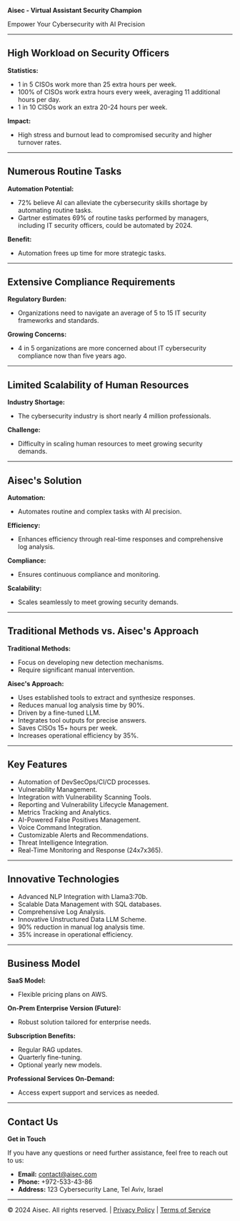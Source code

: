**Aisec - Virtual Assistant Security Champion**

Empower Your Cybersecurity with AI Precision

---

## High Workload on Security Officers

**Statistics:**
- 1 in 5 CISOs work more than 25 extra hours per week.
- 100% of CISOs work extra hours every week, averaging 11 additional hours per day.
- 1 in 10 CISOs work an extra 20-24 hours per week.

**Impact:**
- High stress and burnout lead to compromised security and higher turnover rates.

---

## Numerous Routine Tasks

**Automation Potential:**
- 72% believe AI can alleviate the cybersecurity skills shortage by automating routine tasks.
- Gartner estimates 69% of routine tasks performed by managers, including IT security officers, could be automated by 2024.

**Benefit:**
- Automation frees up time for more strategic tasks.

---

## Extensive Compliance Requirements

**Regulatory Burden:**
- Organizations need to navigate an average of 5 to 15 IT security frameworks and standards.

**Growing Concerns:**
- 4 in 5 organizations are more concerned about IT cybersecurity compliance now than five years ago.

---

## Limited Scalability of Human Resources

**Industry Shortage:**
- The cybersecurity industry is short nearly 4 million professionals.

**Challenge:**
- Difficulty in scaling human resources to meet growing security demands.

---

## Aisec's Solution

**Automation:**
- Automates routine and complex tasks with AI precision.

**Efficiency:**
- Enhances efficiency through real-time responses and comprehensive log analysis.

**Compliance:**
- Ensures continuous compliance and monitoring.

**Scalability:**
- Scales seamlessly to meet growing security demands.

---

## Traditional Methods vs. Aisec's Approach

**Traditional Methods:**
- Focus on developing new detection mechanisms.
- Require significant manual intervention.

**Aisec's Approach:**
- Uses established tools to extract and synthesize responses.
- Reduces manual log analysis time by 90%.
- Driven by a fine-tuned LLM.
- Integrates tool outputs for precise answers.
- Saves CISOs 15+ hours per week.
- Increases operational efficiency by 35%.

---

## Key Features

- Automation of DevSecOps/CI/CD processes.
- Vulnerability Management.
- Integration with Vulnerability Scanning Tools.
- Reporting and Vulnerability Lifecycle Management.
- Metrics Tracking and Analytics.
- AI-Powered False Positives Management.
- Voice Command Integration.
- Customizable Alerts and Recommendations.
- Threat Intelligence Integration.
- Real-Time Monitoring and Response (24x7x365).

---

## Innovative Technologies

- Advanced NLP Integration with Llama3:70b.
- Scalable Data Management with SQL databases.
- Comprehensive Log Analysis.
- Innovative Unstructured Data LLM Scheme.
- 90% reduction in manual log analysis time.
- 35% increase in operational efficiency.

---

## Business Model

**SaaS Model:**
- Flexible pricing plans on AWS.

**On-Prem Enterprise Version (Future):**
- Robust solution tailored for enterprise needs.

**Subscription Benefits:**
- Regular RAG updates.
- Quarterly fine-tuning.
- Optional yearly new models.

**Professional Services On-Demand:**
- Access expert support and services as needed.

---

## Contact Us

**Get in Touch**

If you have any questions or need further assistance, feel free to reach out to us:

- **Email:** [contact@aisec.com](mailto:contact@aisec.com)
- **Phone:** +972-533-43-86
- **Address:** 123 Cybersecurity Lane, Tel Aviv, Israel

---

© 2024 Aisec. All rights reserved. | [Privacy Policy](#) | [Terms of Service](#)

